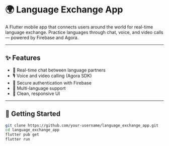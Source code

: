 # 🌍 Language Exchange App

A Flutter mobile app that connects users around the world for real-time language exchange. Practice languages through chat, voice, and video calls — powered by Firebase and Agora.

---

## ✨ Features

- 🔄 Real-time chat between language partners
- 🎙️ Voice and video calling (Agora SDK)
- 🔐 Secure authentication with Firebase
- 💬 Multi-language support
- 📱 Clean, responsive UI

---

## 🚀 Getting Started

```bash
git clone https://github.com/your-username/language_exchange_app.git
cd language_exchange_app
flutter pub get
flutter run
